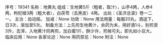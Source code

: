 序号：19341
名称：地黄丸
组成：生地黄5斤（粗者，取汁），山芋4两，人参4两，枸杞根3两（粗大者），白茯苓（去黑皮）4两。
出处：《圣济总录》卷一二一。
主治：齿动摇。
加减：None
功效：None
用法用量：每服20丸，酒送下，日3次，渐加至5次。
制备方法：上先煎生地黄汁，余药为末，用好酒1斗，别煎至3升，去滓，入地黄汁同再煎，加白蜜1斤，酥少许，煎候可丸，即丸如小豆大。
临床应用：None
各家论述：None
用药禁忌：None
附注：None
